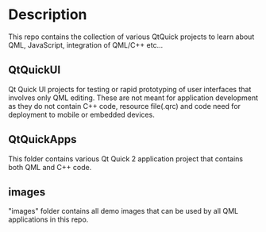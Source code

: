 # Description
This repo contains the collection of various QtQuick projects to learn about QML, JavaScript, integration of QML/C++ etc...

## QtQuickUI
Qt Quick UI projects for testing or rapid prototyping of user interfaces that involves only QML editing.
These are not meant for application development as they do not contain C++ code, resource file(.qrc) and code need for deployment to mobile or embedded devices.

## QtQuickApps
This folder contains various Qt Quick 2 application project that contains both QML and C++ code.

## images
"images" folder contains all demo images that can be used by all QML applications in this repo.


